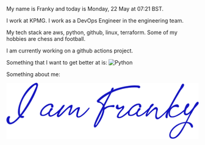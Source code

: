 My name is Franky and today is Monday, 22 May at 07:21 BST. 

I work at KPMG. I work as a DevOps Engineer in the engineering team.

My tech stack are aws, python, github, linux, terraform. Some of my hobbies are chess and football.

I am currently working on a github actions project.

Something that I want to get better at is: <img alt="Python" src="https://img.shields.io/badge/-Python-2360ee?style=flat-square&logo=python&logoColor=yellow" />

Something about me:

<section>
<a href="https://uk.linkedin.com/in/francescowang">
<img align="center" src="images/header.png" </a>
</section>